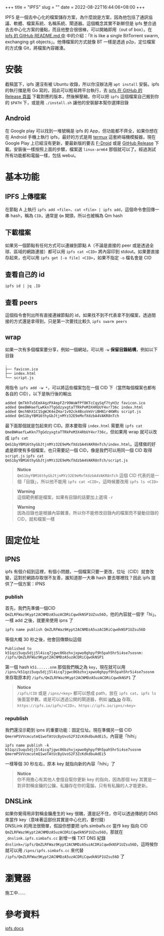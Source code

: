 +++
title = "IPFS"
slug = ""
date = 2022-08-22T16:44:06+08:00
+++

IPFS 是一個去中心化的檔案儲存方案，為什麼說是方案，因為他包括了通訊協議、軟體、檔案系統、名稱系統、閘道器。這個概念其實不新鮮但是 ipfs 整合過去去中心化方案的優點，而且他整合很很棒，可以開箱即用（out of box）。在 [ipfs 的 GitHub README.md 中](https://github.com/ipfs/kubo/#what-is-ipfs) 中的介紹：「It is like a single BitTorrent swarm, exchanging git objects」。他傳檔案的方式就像 BT 一樣是透過 p2p，定位檔案的方式像 Git，將檔案內容雜湊。

# 安裝
截稿當下，ipfs 還沒有被 Ubuntu 收錄，所以你沒辦法用 `apt install` 安裝。ipfs 的執行擋是用 Go 寫的，因此可以輕易跨平台執行，去 [ipfs 在 GitHub 的 Release 頁面](https://github.com/ipfs/kubo/releases/latest) 下載對應的版本，然後解壓縮，你可以把 `ipfs` 這個檔案自己搬到你的 `$PATH` 下，或是用 `./install.sh` 讓他的安裝腳本幫你選擇目錄

## Android
在 Google play 可以找到一堆號稱是 ipfs 的 App，但功能都不齊全，如果你想在在 Android 手機上執行 ipfs，最好的方式是用 [termux](https://termux.dev/en/) 這套終端機模擬器，現在 Google Play 上已經沒有更新，要最新版的要去 [F-Droid](https://github.com/termux/termux-app#f-droid) 或是 [GitHub Release](https://github.com/termux/termux-app/releases/latest) 下載。安裝後一樣按照上面的步驟，檔案選 `linux-arm64` 那個就可以了。經過測試所有功能都和電腦一樣，包括 webui。

# 基本功能
## IPFS 上傳檔案
在節點 A 上執行 `ipfs add <file>`、`cat <file> | ipfs add`，這個命令會回傳一串 hash，稱為 `CID`，通常是 `Qm` 開頭，所以也被稱為 Qm hash

## 下載檔案
如果另一個節點有任何方式可以連線到節點 A（不論是直接的 peer 或是透過全球、區域的網路連接）都可以用 `ipfs cat <CID>` 將內容印到 stdout。如果要直接存起來，也可以用 `ipfs get [-o file] <CID>`，如果不指定 `-o` 檔名會是 CID

## 查看自己的 id
`ipfs id | jq .ID`

## 查看 peers
這個指令會列出所有直接連線節點的 id，如果找不到不代表拿不到檔案，透過間接的方式還是拿得到，只是第一次要找比較久
`ipfs swarm peers`

## wrap
如果一次有多個檔案要分享，例如一個網站，可以用 `-w` **保留目錄結構**，例如以下目錄
```
.
├── favicon.ico
├── index.html
└── script.js
```
用指令 `ipfs add -w *`，可以將這些檔案包在一個 CID 下（當然每個檔案也都有各自的 CID），以下是執行後的輸出
```
added QmTkhTu5EmX4qzPX4epFZr99WuWfPf8KTcCqySqf7tyH3z favicon.ico
added QmeBWHaefLwKkn7TgGdzyxgtaTTRkPeM3X4RbUY4xr736c index.html
added QmchNhX1C1SgWJK4eZHar1v92ck4BsoVmVriBHN1r4KWRs script.js
added QmS1byYBM16thyGbJtjnMYz32E9eMxfXdzbA4VAKR8nTch 
```
最下面那個就是包起來的 CID。原本要取得 `index.html` 需要用 `ipfs cat QmeBWHaefLwKkn7TgGdzyxgtaTTRkPeM3X4RbUY4xr736c`，但如果用 wrap 就可以改成 `ipfs cat QmS1byYBM16thyGbJtjnMYz32E9eMxfXdzbA4VAKR8nTch/index.html`。這樣做的好處是即使有多個檔案，也只需要記一個 CID，像是我們可以用同一個 CID 取得 `script.js` `ipfs cat QmS1byYBM16thyGbJtjnMYz32E9eMxfXdzbA4VAKR8nTch/script.js`

> **Notice**   
> `QmS1byYBM16thyGbJtjnMYz32E9eMxfXdzbA4VAKR8nTch` 這個 CID 代表的是一個「目錄」，所以他不能用 `ipfs cat <CID>`，這時候要改用 `ipfs ls <CID>`

> **Warning**  
> 這個範例都是檔案，如果有目錄的話要加上選項 `-r`

> **Warning**  
> 因為目錄也是根據內容雜湊，所以你不能修改目錄內的檔案而不變動目錄的 CID，就和檔案一樣

# 固定位址

## IPNS
ipfs 有個介紹到這裡，有個小問題，一個檔案只要一更改，位址（CID）就會改變，這對於網路存取很不友善，誰知道那一大串 hash 要去哪裡找？因此 ipfs 提供了一個方案：IPNS

### publish
首先，我們先準備一個CID `QmZLRFWaz9Kypt2ACNMDzA5uzACDRiCqwdkNSP1UZsu56D`，他的內容就一個字「hi」。一樣 add 之後，就要來使用 ipns 了
```
ipfs name publish QmZLRFWaz9Kypt2ACNMDzA5uzACDRiCqwdkNSP1UZsu56D
```
等個大概 30 秒之後，他會回傳類似這個
```
Published to k51qzi5uqu5djj5l4icq7jgwc06bzhxjxpwo0ghpyf9h5pah5hr5i4se7sosnm: /ipfs/QmZLRFWaz9Kypt2ACNMDzA5uzACDRiCqwdkNSP1
```
第一個 hash `k51......snm` 那個我們稱之為 `key`，現在就可以用 `/ipns/k51qzi5uqu5djj5l4icq7jgwc06bzhxjxpwo0ghpyf9h5pah5hr5i4se7sosnm` 來存取原本的 `/ipfs/QmZLRFWaz9Kypt2ACNMDzA5uzACDRiCqwdkNSP1` 了
> **Notice**  
> `/ipfs/CID` 或是 `/ipns/<key>` 都可以想成 path，放在 `ipfs cat`、`ipfs ls` 後面當參數。或是可以透過公開的閘道器，例如 [ipfs.io](ipfs.io) 存取。`https://ipfs.io/ipfs/<CID>`、`https://ipfs.io/ipns/<key>`

### republish
我們還沒示範到 ipns 的重要功能：固定位址。現在準備另一個 CID `QmermPSVVcmcutmQ1woTAtUcByUvoS2F3ZcKdkdbuAdEi5`，內容是「hihi」
```
ipfs name publish -k k51qzi5uqu5djj5l4icq7jgwc06bzhxjxpwo0ghpyf9h5pah5hr5i4se7sosnm QmermPSVVcmcutmQ1woTAtUcByUvoS2F3ZcKdkdbuAdEi5
```
一樣等個 30 秒左右，原本 key 就指向新的內容「hihi」了  

> **Notice**  
> 你不用擔心有其他人會擅自幫你更新 key 的指向，因為那個 key 其實是一對非對稱金鑰的公鑰，私鑰存在你的電腦，只有有私鑰的人才能更新。

## DNSLink
如果你覺得用非對稱金鑰產生的 key 很醜，還是記不住，你可以透過傳統的 DNS 來當作 key（意味著這部份其實是中心化的，要付錢）  
DNSLink 的用法很簡單，假設你想要把 ipfs.simbafs.cc 當作 key 指向 CID `QmZLRFWaz9Kypt2ACNMDzA5uzACDRiCqwdkNSP1UZsu56D`，那就在 `_dnslink.ipfs.simbafs.cc` 新增一條 TXT DNS 紀錄 `dnslink=/ipfs/QmZLRFWaz9Kypt2ACNMDzA5uzACDRiCqwdkNSP1UZsu56D`，這時候你就可以用 `/ipns/ipfs.simbafs.cc` 來代替 `/ipfs/QmZLRFWaz9Kypt2ACNMDzA5uzACDRiCqwdkNSP1UZsu56D` 了

# 瀏覽器
施工中......

# 參考資料
[ipfs docs](https://docs.ipfs.tech)
